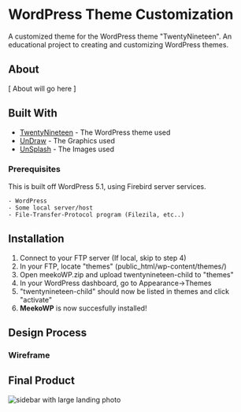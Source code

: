 # WordPress Theme Customization

A customized theme for the WordPress theme "TwentyNineteen". An educational project to creating and customizing WordPress themes.

## About

[ About will go here ]

## Built With

- [TwentyNineteen](https://wordpress.org/themes/twentynineteen/) - The WordPress theme used
- [UnDraw](https://undraw.co/illustrations) - The Graphics used
- [UnSplash](https://unsplash.com) - The Images used

### Prerequisites

This is built off WordPress 5.1, using Firebird server services.

```
- WordPress
- Some local server/host
- File-Transfer-Protocol program (Filezila, etc..)
```

## Installation

1. Connect to your FTP server (If local, skip to step 4)
2. In your FTP, locate "themes" (public_html/wp-content/themes/)
3. Open meekoWP.zip and upload twentynineteen-child to "themes"
4. In your WordPress dashboard, go to Appearance->Themes
5. "twentynineteen-child" should now be listed in themes and click "activate"
6. **MeekoWP** is now succesfully installed!

## Design Process

### Wireframe

## Final Product

![sidebar with large landing photo](https://raw.githubusercontent.com/patrickm-tan/meekoWP/master/Resources/Landing-page.png "Landing Page")

